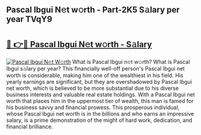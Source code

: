 ## Pascal Ibgui N𝚎t w𝚘rth - Part-2K5 S𝚊lary per year TVqY9

# <h2><a href="http://gc3vew.nevu.top/?p=Pascal+Ibgui">🔗 👉🔴 Pascal Ibgui N𝚎t w𝚘rth - S𝚊lary</a></h2>

[![Pascal Ibgui N𝚎t W𝚘rth](https://i.imgur.com/Oavwk0R.jpeg)](http://gc3vew.nevu.top/?p=Pascal+Ibgui)
What is Pascal Ibgui n𝚎t w𝚘rth? What is Pascal Ibgui s𝚊lary per year?
This financially well-off person's Pascal Ibgui net worth is considerable, making him one of the wealthiest in his field. His yearly earnings are significant, but they are overshadowed by Pascal Ibgui net worth, which is believed to be more substantial due to his diverse business interests and valuable real estate holdings. With a Pascal Ibgui net worth that places him in the uppermost tier of wealth, this man is famed for his business savvy and financial prowess. This prosperous individual, whose Pascal Ibgui net worth is in the billions and who earns an impressive salary, is a prime demonstration of the might of hard work, dedication, and financial brilliance.
